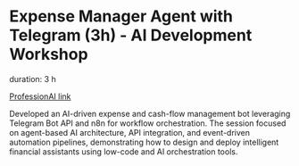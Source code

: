 # Expense Manager Agent with Telegram (3h) - AI Development Workshop

duration: 3 h

[ProfessionAI link](https://www.profession.ai/)

Developed an AI-driven expense and cash-flow management bot leveraging Telegram Bot API and n8n for workflow orchestration. The session focused on agent-based AI architecture, API integration, and event-driven automation pipelines, demonstrating how to design and deploy intelligent financial assistants using low-code and AI orchestration tools.